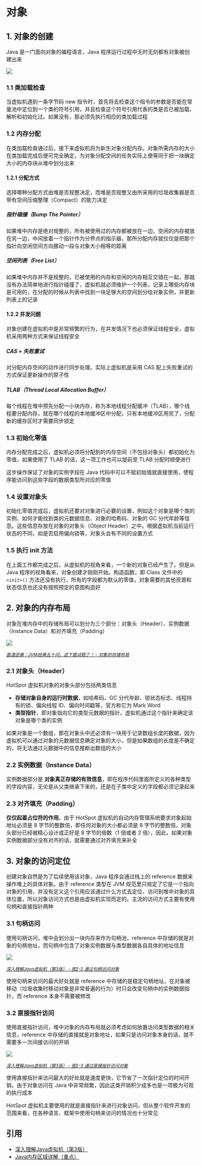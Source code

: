 # 对象

## 1. 对象的创建

Java 是一门面向对象的编程语言，Java 程序运行过程中无时无刻都有对象被创建出来

![](./md.assets/create_object.png)

### 1.1 类加载检查

当虚拟机遇到一条字节码 new 指令时，首先将去检查这个指令的参数是否能在常量池中定位到一个类的符号引用，并且检查这个符号引用代表的类是否已被加载、解析和初始化过。如果没有，那必须先执行相应的类加载过程

### 1.2 内存分配

在类加载检查通过后，接下来虚拟机将为新生对象分配内存。对象所需内存的大小在类加载完成后便可完全确定，为对象分配空间的任务实际上便等同于把一块确定大小的内存块从堆中划分出来

#### 1.2.1 分配方式

选择哪种分配方式由堆是否规整决定，而堆是否规整又由所采用的垃圾收集器是否带有空间压缩整理（Compact）的能力决定

##### 指针碰撞（Bump The Pointer）

如果堆中内存是绝对规整的，所有被使用过的内存都被放在一边，空闲的内存被放在另一边，中间放着一个指针作为分界点的指示器，那所分配内存就仅仅是把那个指针向空闲空间方向挪动一段与对象大小相等的距离

##### 空闲列表（Free List）

如果堆中内存并不是规整的，已被使用的内存和空闲的内存相互交错在一起，那就没有办法简单地进行指针碰撞了，虚拟机就必须维护一个列表，记录上哪些内存块是可用的，在分配的时候从列表中找到一块足够大的空间划分给对象实例，并更新列表上的记录

#### 1.2.2 并发问题

对象创建在虚拟机中是非常频繁的行为，在并发情况下也必须保证线程安全，虚拟机采用两种方式来保证线程安全

##### CAS + 失败重试

对分配内存空间的动作进行同步处理。实际上虚拟机是采用 CAS 配上失败重试的方式保证更新操作的原子性

##### TLAB（Thread Local Allocation Buffer）

每个线程在堆中预先分配一小块内存，称为本地线程分配缓冲（TLAB），哪个线程要分配内存，就在哪个线程的本地缓冲区中分配，只有本地缓冲区用完了，分配新的缓存区时才需要同步锁定

### 1.3 初始化零值

内存分配完成之后，虚拟机必须将分配到的内存空间（不包括对象头）都初始化为零值，如果使用了 TLAB 的话，这一项工作也可以提前至 TLAB 分配时顺便进行

这步操作保证了对象的实例字段在 Java 代码中可以不赋初始值就直接使用，使程序能访问到这些字段的数据类型所对应的零值

### 1.4 设置对象头

初始化零值完成后，虚拟机还要对对象进行必要的设置，例如这个对象是哪个类的实例、如何才能找到类的元数据信息、对象的哈希码、对象的 GC 分代年龄等信息。这些信息存放在对象的对象头（Object Header）之中。根据虚拟机当前运行状态的不同，如是否启用偏向锁等，对象头会有不同的设置方式

### 1.5 执行 init 方法

在上面工作都完成之后，从虚拟机的视角来看，一个新的对象已经产生了。但是从 Java 程序的视角看来，对象创建才刚刚开始。构造函数，即 Class 文件中的 `<init>()` 方法还没有执行，所有的字段都为默认的零值，对象需要的其他资源和状态信息也还没有按照预定的意图构造好

## 2. 对象的内存布局

对象在堆内存中的存储布局可以划分为三个部分：对象头（Header）、实例数据（Instance Data）和对齐填充（Padding）

![](./md.assets/object_memory.png)

<small>*[面渣逆袭：JVM经典五十问，这下面试稳了！ - 对象的存储布局](https://mp.weixin.qq.com/s/XYsEJyIo46jXhHE1sOR_0Q)*</small>

### 2.1 对象头（Header）

HotSpot 虚拟机对象的对象头部分包括两类信息

- **存储对象自身的运行时数据**，如哈希码、GC 分代年龄、锁状态标志、线程持有的锁、偏向线程 ID、偏向时间戳等，官方称它为 Mark Word
- **类型指针**，即对象指向它的类型元数据的指针，虚拟机通过这个指针来确定该对象是哪个类的实例

如果对象是一个数组，那在对象头中还必须有一块用于记录数组长度的数据，因为虚拟机可以通过对象的元数据信息确定对象的大小，但是如果数组的长度是不确定的，将无法通过元数据中的信息推断出数组的大小

### 2.2 实例数据（Instance Data）

实例数据部分是 **对象真正存储的有效信息**，即在程序代码里面所定义的各种类型的字段内容，无论是从父类继承下来的，还是在子类中定义的字段都必须记录起来

### 2.3 对齐填充（Padding）

**仅仅起着占位符的作用**。由于 HotSpot 虚拟机的自动内存管理系统要求对象起始地址必须是 8 字节的整数倍，即任何对象的大小都必须是 8 字节的整数倍。对象头部分已经被精心设计成正好是 8 字节的倍数（1 倍或者 2 倍），因此，如果对象实例数据部分没有对齐的话，就需要通过对齐填充来补全

## 3. 对象的访问定位

创建对象自然是为了后续使用该对象，Java 程序会通过栈上的 reference 数据来操作堆上的具体对象。由于 reference 类型在 JVM 规范里只规定了它是一个指向对象的引用，并没有定义这个引用应该通过什么方式去定位、访问到堆中对象的具体位置，所以对象访问方式也是由虚拟机实现而定的。主流的访问方式主要有使用句柄和直接指针两种

### 3.1 句柄访问

使用句柄访问，堆中会划分出一块内存来作为句柄池，reference 中存储的就是对象的句柄地址，而句柄中包含了对象实例数据与类型数据各自具体的地址信息

![](./md.assets/handle.png)

<small>*[深入理解Java虚拟机（第3版） - 图2-2 通过句柄访问对象](https://book.douban.com/subject/34907497/)*</small>

使用句柄来访问的最大好处就是 reference 中存储的是稳定句柄地址，在对象被移动（垃圾收集时移动对象是非常普遍的行为）时只会改变句柄中的实例数据指针，而 reference 本身不需要被修改

### 3.2 直接指针访问

使用直接指针访问，堆中对象的内存布局就必须考虑如何放置访问类型数据的相关信息，reference 中存储的直接就是对象地址，如果只是访问对象本身的话，就不需要多一次间接访问的开销

![](./md.assets/pointer.png)

<small>*[深入理解Java虚拟机（第3版） - 图2-3 通过直接指针访问对象](https://book.douban.com/subject/34907497/)*</small>

使用直接指针来访问最大的好处就是速度更快，它节省了一次指针定位的时间开销，由于对象访问在 Java 中非常频繁，因此这类开销积少成多也是一项极为可观的执行成本

HotSpot 虚拟机主要使用的就是直接指针来进行对象访问，但从整个软件开发的范围来看，在各种语言、框架中使用句柄来访问的情况也十分常见

## 引用

- [深入理解Java虚拟机（第3版）](https://book.douban.com/subject/34907497/)
- [Java内存区域详解（重点）](https://javaguide.cn/java/jvm/memory-area.html)
